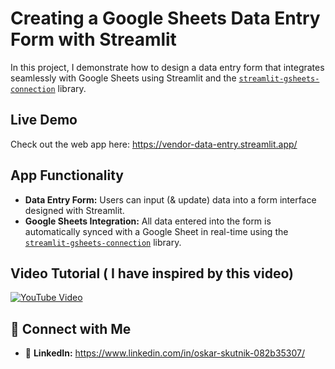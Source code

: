 # Creating a Google Sheets Data Entry Form with Streamlit

In this project, I demonstrate how to design a data entry form that integrates seamlessly with Google Sheets using Streamlit and the [`streamlit-gsheets-connection`](https://github.com/streamlit/gsheets-connection) library.

## Live Demo
Check out the web app here: https://vendor-data-entry.streamlit.app/

## App Functionality

- **Data Entry Form:** Users can input (& update) data into a form interface designed with Streamlit.
- **Google Sheets Integration:** All data entered into the form is automatically synced with a Google Sheet in real-time using the [`streamlit-gsheets-connection`](https://github.com/streamlit/gsheets-connection) library.

## Video Tutorial ( I have inspired by this video)
[![YouTube Video](https://img.youtube.com/vi/_G5f7og_Dpo/0.jpg)](https://youtu.be/_G5f7og_Dpo)

## 🤝 Connect with Me
- 💼 **LinkedIn:** https://www.linkedin.com/in/oskar-skutnik-082b35307/

